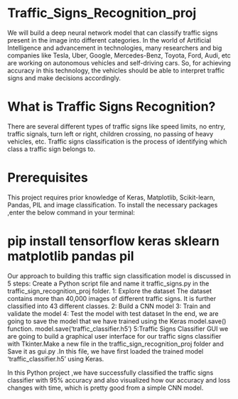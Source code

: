# Traffic_Signs_Recognition_proj

We will build a deep neural network model that can classify traffic signs present in the image into different categories. 
In the world of Artificial Intelligence and advancement in technologies, many researchers and big companies like Tesla, Uber, Google, Mercedes-Benz, Toyota, Ford, Audi, etc are working on autonomous vehicles and self-driving cars. So, for achieving accuracy in this technology, the vehicles should be able to interpret traffic signs and make decisions accordingly.

# What is Traffic Signs Recognition?
There are several different types of traffic signs like speed limits, no entry, traffic signals, turn left or right, children crossing, no passing of heavy vehicles, etc. Traffic signs classification is the process of identifying which class a traffic sign belongs to.

# Prerequisites
This project requires prior knowledge of Keras, Matplotlib, Scikit-learn, Pandas, PIL and image classification.
To install the necessary packages ,enter the below command in your terminal:
#            pip install tensorflow keras sklearn matplotlib pandas pil

Our approach to building this traffic sign classification model is discussed in 5 steps:
   Create a Python script file and name it traffic_signs.py in the traffic_sign_recognition_proj folder.
1: Explore the dataset
     The dataset contains more than 40,000 images of different traffic signs. It is further classified into 43 different classes.
2: Build a CNN model
3: Train and validate the model
4: Test the model with test dataset
   In the end, we are going to save the model that we have trained using the Keras model.save() function.
      model.save(‘traffic_classifier.h5’)
5:Traffic Signs Classifier GUI
   we are going to build a graphical user interface for our traffic signs classifier with    Tkinter.Make a new file in the traffic_sign_recognition_proj folder and Save it as        gui.py  .In this file, we have first loaded the trained model ‘traffic_classifier.h5’ using Keras.



In this Python project ,we have successfully classified the traffic signs classifier with 95% accuracy and also visualized how our accuracy and loss changes with time, which is pretty good from a simple CNN model.
